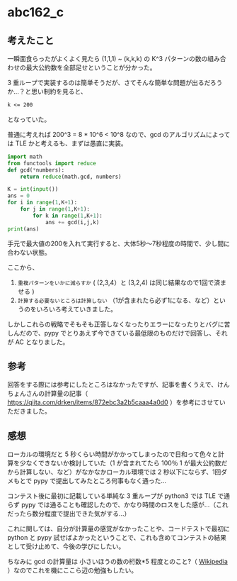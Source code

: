 # abc162_c

## 考えたこと

一瞬面食らったがよくよく見たら (1,1,1) ~ (k,k,k) の K^3 パターンの数の組み合わせの最大公約数を全部足せということが分かった。

3 重ループで実装するのは簡単そうだが、さてそんな簡単な問題が出るだろうか…？と思い制約を見ると、

```txt
k <= 200
```

 となっていた。

普通に考えれば 200^3 = 8 * 10^6 < 10^8 なので、gcd のアルゴリズムによっては TLE かと考えるも、まずは愚直に実装。

```py
import math
from functools import reduce
def gcd(*numbers):
    return reduce(math.gcd, numbers)

K = int(input())
ans = 0
for i in range(1,K+1):
    for j in range(1,K+1):
        for k in range(1,K+1):
            ans += gcd(i,j,k)
print(ans)
```

手元で最大値の200を入れて実行すると、大体5秒～7秒程度の時間で、少し間に合わない状態。

ここから、

1. `重複パターンをいかに減らすか` ( (2,3,4）と (3,2,4)   は同じ結果なので1回で済ませる )
2. `計算する必要ないところは計算しない` （1が含まれたら必ず1になる、など）というのをいろいろ考えていきました。

しかしこれらの戦略でそもそも正答しなくなったりエラーになったりとバグに苦しんだので、pypy でとりあえず今できている最低限のものだけで回答し、それが AC となりました。

## 参考

回答をする際には参考にしたところはなかったですが、記事を書くうえで、けんちょんさんの計算量の記事（ https://qiita.com/drken/items/872ebc3a2b5caaa4a0d0 ）を参考にさせていただきました。

## 感想

ローカルの環境だと 5 秒くらい時間がかかってしまったので日和って色々と計算を少なくできないか検討していた（1 が含まれてたら 100％ 1 が最大公約数だから計算しない、など）がなかなかローカル環境では 2 秒以下にならず、1回ダメもとで pypy で提出してみたところ何事もなく通った…

コンテスト後に最初に記載している単純な 3 重ループが python3 では TLE で通らず pypy では通ることも確認したので、かなり時間のロスをした感が…（これだったら数分程度で提出できた気がする…）

これに関しては、自分が計算量の感覚がなかったことや、コードテストで最初に python と pypy 試せばよかったということで、これも含めてコンテストの結果として受け止めて、今後の学びにしたい。

ちなみに gcd の計算量は 小さいほうの数の桁数*5 程度とのこと?（ [Wikipedia](https://ja.wikipedia.org/wiki/%E3%83%A6%E3%83%BC%E3%82%AF%E3%83%AA%E3%83%83%E3%83%89%E3%81%AE%E4%BA%92%E9%99%A4%E6%B3%95#%E8%A8%88%E7%AE%97%E9%87%8F) ）なのでこれを機にここら辺の勉強もしたい。
